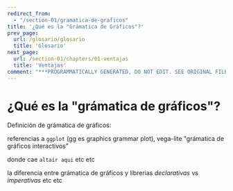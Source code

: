 ```yaml
---
redirect_from:
  - "/section-01/gramatica-de-graficos"
title: '¿Qué es la "Grámatica de Gráficos"?'
prev_page:
  url: /glosario/glosario
  title: 'Glosario'
next_page:
  url: /section-01/chapters/01-ventajas
  title: 'Ventajas'
comment: "***PROGRAMMATICALLY GENERATED, DO NOT EDIT. SEE ORIGINAL FILES IN /content***"
---
```

¿Qué es la "grámatica de gráficos"?
===================================

Definición de grámatica de gráficos:

referencias a `ggplot` (gg es graphics grammar plot), vega-lite "grámatica de gráficos interactivos"

donde cae `altair aqui` etc etc

la diferencia entre grámatica de gráficos y líbrerias _declarativas_ vs _imperativas_ etc etc

